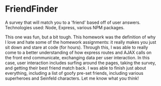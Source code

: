 # FriendFinder
A survey that will match you to a 'friend' based off of user answers. Technologies used: Node, Express, various NPM packages.

This one was fun, but a bit tough. This homework was the definition of why I love and hate some of the homework assignments: it really makes you just sit down and stare at code (for hours). Through this, I was able to really come to a better understanding of how express routes and AJAX calls on the front end communicate, exchanging data per user interaction. In this case, user interaction includes surfing around the pages, taking the survey, and getting their best friend match back. I was able to finish just about everything, including a list of goofy pre-set friends, including various superheroes and Seinfeld characters. Let me know what you think!
